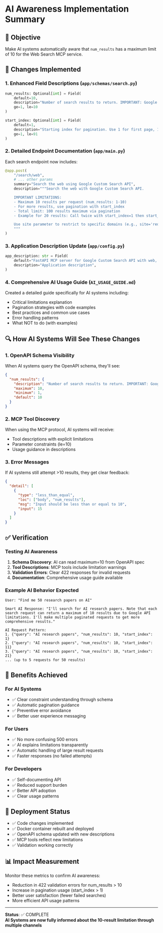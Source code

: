 # AI Awareness Implementation Summary

## 🎯 Objective

Make AI systems automatically aware that `num_results` has a maximum limit of 10 for the Web Search MCP service.

## 📝 Changes Implemented

### 1. Enhanced Field Descriptions (`app/schemas/search.py`)

```python
num_results: Optional[int] = Field(
    default=10,
    description="Number of search results to return. IMPORTANT: Google Custom Search API has a hard limit of maximum 10 results per request. Use values 1-10 only. For more results, use pagination with start_index (e.g., start_index=11 for next 10 results). Default: 10",
    ge=1, le=10
)

start_index: Optional[int] = Field(
    default=1,
    description="Starting index for pagination. Use 1 for first page, 11 for second page (results 11-20), 21 for third page (results 21-30), etc. Maximum start_index is 91 (for results 91-100). Default: 1",
    ge=1, le=91
)
```

### 2. Detailed Endpoint Documentation (`app/main.py`)

Each search endpoint now includes:

```python
@app.post(
    "/search/web",
    # ... other params
    summary="Search the web using Google Custom Search API",
    description="""Search the web with Google Custom Search API.

    IMPORTANT LIMITATIONS:
    - Maximum 10 results per request (num_results: 1-10)
    - For more results, use pagination with start_index
    - Total limit: 100 results maximum via pagination
    - Example for 20 results: Call twice with start_index=1 then start_index=11

    Use site parameter to restrict to specific domains (e.g., site='reddit.com')
    """
)
```

### 3. Application Description Update (`app/config.py`)

```python
app_description: str = Field(
    default="FastAPI MCP server for Google Custom Search API with web, image, and news search. IMPORTANT: Maximum 10 results per request due to Google API limits. Use pagination with start_index for more results.",
    description="Application description",
)
```

### 4. Comprehensive AI Usage Guide (`AI_USAGE_GUIDE.md`)

Created a detailed guide specifically for AI systems including:

- Critical limitations explanation
- Pagination strategies with code examples
- Best practices and common use cases
- Error handling patterns
- What NOT to do (with examples)

## 🔍 How AI Systems Will See These Changes

### 1. OpenAPI Schema Visibility

When AI systems query the OpenAPI schema, they'll see:

```json
{
  "num_results": {
    "description": "Number of search results to return. IMPORTANT: Google Custom Search API has a hard limit of maximum 10 results per request. Use values 1-10 only. For more results, use pagination with start_index (e.g., start_index=11 for next 10 results). Default: 10",
    "maximum": 10,
    "minimum": 1,
    "default": 10
  }
}
```

### 2. MCP Tool Discovery

When using the MCP protocol, AI systems will receive:

- Tool descriptions with explicit limitations
- Parameter constraints (le=10)
- Usage guidance in descriptions

### 3. Error Messages

If AI systems still attempt >10 results, they get clear feedback:

```json
{
  "detail": [
    {
      "type": "less_than_equal",
      "loc": ["body", "num_results"],
      "msg": "Input should be less than or equal to 10",
      "input": 15
    }
  ]
}
```

## ✅ Verification

### Testing AI Awareness

1. **Schema Discovery**: AI can read maximum=10 from OpenAPI spec
2. **Tool Descriptions**: MCP tools include limitation warnings
3. **Validation Errors**: Clear 422 responses for invalid requests
4. **Documentation**: Comprehensive usage guide available

### Example AI Behavior Expected

```
User: "Find me 50 research papers on AI"

Smart AI Response: "I'll search for AI research papers. Note that each search request can return a maximum of 10 results due to Google API limitations. I'll make multiple paginated requests to get more comprehensive results."

AI Request Pattern:
1. {"query": "AI research papers", "num_results": 10, "start_index": 1}
2. {"query": "AI research papers", "num_results": 10, "start_index": 11}
3. {"query": "AI research papers", "num_results": 10, "start_index": 21}
... (up to 5 requests for 50 results)
```

## 🎯 Benefits Achieved

### For AI Systems

- ✅ Clear constraint understanding through schema
- ✅ Automatic pagination guidance
- ✅ Preventive error avoidance
- ✅ Better user experience messaging

### For Users

- ✅ No more confusing 500 errors
- ✅ AI explains limitations transparently
- ✅ Automatic handling of large result requests
- ✅ Faster responses (no failed attempts)

### For Developers

- ✅ Self-documenting API
- ✅ Reduced support burden
- ✅ Better API adoption
- ✅ Clear usage patterns

## 🚀 Deployment Status

- ✅ Code changes implemented
- ✅ Docker container rebuilt and deployed
- ✅ OpenAPI schema updated with new descriptions
- ✅ MCP tools reflect new limitations
- ✅ Validation working correctly

## 📊 Impact Measurement

Monitor these metrics to confirm AI awareness:

- Reduction in 422 validation errors for num_results > 10
- Increase in pagination usage (start_index > 1)
- Better user satisfaction (fewer failed searches)
- More efficient API usage patterns

---

**Status**: ✅ COMPLETE  
**AI Systems are now fully informed about the 10-result limitation through multiple channels**
